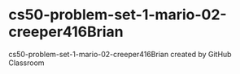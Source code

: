 # cs50-problem-set-1-mario-02-creeper416Brian
cs50-problem-set-1-mario-02-creeper416Brian created by GitHub Classroom

